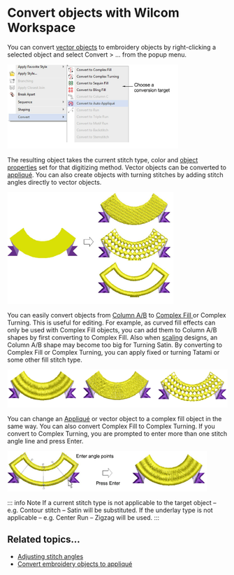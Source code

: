 # Convert objects with Wilcom Workspace

You can convert [vector objects](../../glossary/glossary) to embroidery objects by right-clicking a selected object and select Convert > ... from the popup menu.

![automatic00021.png](assets/automatic00021.png)

The resulting object takes the current stitch type, color and [object properties](../../glossary/glossary#object-properties) set for that digitizing method. Vector objects can be converted to [appliqué](../../glossary/glossary#applique). You can also create objects with turning stitches by adding stitch angles directly to vector objects.

![automatic00024.png](assets/automatic00024.png)

You can easily convert objects from [Column A/B](../../glossary/glossary) to [Complex Fill ](../../glossary/glossary)or Complex Turning. This is useful for editing. For example, as curved fill effects can only be used with Complex Fill objects, you can add them to Column A/B shapes by first converting to Complex Fill. Also when [scaling](../../glossary/glossary#scaling) designs, an Column A/B shape may become too big for Turning Satin. By converting to Complex Fill or Complex Turning, you can apply fixed or turning Tatami or some other fill stitch type.

![automatic00027.png](assets/automatic00027.png)

You can change an [Appliqué](../../glossary/glossary) or vector object to a complex fill object in the same way. You can also convert Complex Fill to Complex Turning. If you convert to Complex Turning, you are prompted to enter more than one stitch angle line and press Enter.

![automatic00028.png](assets/automatic00028.png)

::: info Note
If a current stitch type is not applicable to the target object – e.g. Contour stitch – Satin will be substituted. If the underlay type is not applicable – e.g. Center Run – Zigzag will be used.
:::

## Related topics...

- [Adjusting stitch angles](../../Quality/quality/Adjusting_stitch_angles)
- [Convert embroidery objects to appliqué](../../Applied/applique/Convert_embroidery_objects_to_appliqué)
